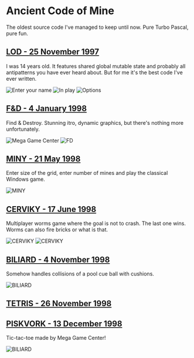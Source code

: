 # Ancient Code of Mine

The oldest source code I've managed to keep until now. Pure Turbo Pascal, pure fun.

## [LOD - 25 November 1997](LOD/LOD.PAS)

I was 14 years old. It features shared global mutable state and probably all
antipatterns you have ever heard about. But for me it's the best code I've ever
written.

![Enter your name](img/lod1.png)
![In play](img/lod2.png)
![Options](img/lod3.png)

## [F&D - 4 January 1998](F&D/F&D.PAS)

Find & Destroy. Stunning itro, dynamic graphics, but there's nothing more
unfortunately.

![Mega Game Center](img/fd1.png)
![FD](img/fd2.png)

## [MINY - 21 May 1998](MINY/MINY.PAS)

Enter size of the grid, enter number of mines and play the classical Windows game.

![MINY](img/miny1.png)

## [CERVIKY - 17 June 1998](CERVIKY/CERVIKY.PAS)

Multiplayer worms game where the goal is not to crash. The last one wins. Worms
can also fire bricks or what is that.

![CERVIKY](img/cerviky1.png)
![CERVIKY](img/cerviky2.png)

## [BILIARD - 4 November 1998](BILIARD/BILIARD.PAS)

Somehow handles collisions of a pool cue ball with cushions.  

![BILIARD](img/biliard1.png)

## [TETRIS - 26 November 1998](TETRIS/TETRIS.PAS)

## [PISKVORK - 13 December 1998](PISKVORK/PISKVORK.PAS)

Tic-tac-toe made by Mega Game Center!

![BILIARD](img/piskvorky1.png)